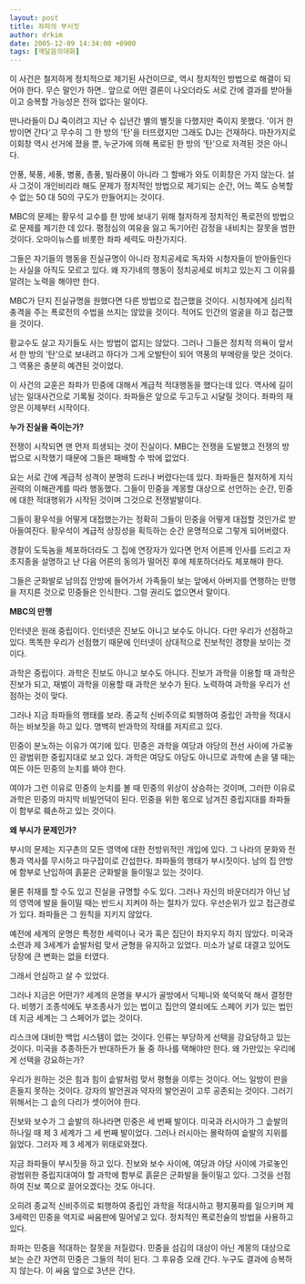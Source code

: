 ```yaml
---
layout: post
title: 좌파의 부시짓
author: drkim
date: 2005-12-09 14:34:00 +0900
tags: [깨달음의대화]
---
```

  
이 사건은 철저하게 정치적으로 제기된 사건이므로, 역시 정치적인 방법으로 해결이 되어야 한다. 무슨 말인가 하면.. 앞으로 어떤 결론이 나오더라도 서로 간에 결과를 받아들이고 승복할 가능성은 전혀 없다는 말이다. 

딴나라들이 DJ 죽이려고 지난 수 십년간 별의 별짓을 다했지만 죽이지 못했다. '이거 한방이면 간다'고 무수히 그 한 방의 '탄'을 터뜨렸지만 그래도 DJ는 건재하다. 마찬가지로 이회창 역시 선거에 졌을 뿐, 누군가에 의해 폭로된 한 방의 '탄'으로 저격된 것은 아니다. 

안풍, 북풍, 세풍, 병풍, 총풍, 빌라풍이 아니라 그 할배가 와도 이회창은 가지 않는다. 설사 그것이 개인비리라 해도 문제가 정치적인 방법으로 제기되는 순간, 어느 쪽도 승복할 수 없는 50 대 50의 구도가 만들어지는 것이다. 

MBC의 문제는 황우석 교수를 한 방에 보내기 위해 철저하게 정치적인 폭로전의 방법으로 문제를 제기한 데 있다. 평정심의 여유을 잃고 독기어린 감정을 내비치는 잘못을 범한 것이다. 오마이뉴스를 비롯한 좌파 세력도 마찬가지다. 

그들은 자기들의 행동을 진실규명이 아니라 정치공세로 독자와 시청자들이 받아들인다는 사실을 아직도 모르고 있다. 왜 자기네의 행동이 정치공세로 비치고 있는지 그 이유를 알려는 노력을 해야만 한다. 

MBC가 단지 진실규명을 원했다면 다른 방법으로 접근했을 것이다. 시청자에게 심리적 충격을 주는 폭로전의 수법을 쓰지는 않았을 것이다. 적어도 인간의 얼굴을 하고 접근했을 것이다. 

황교수도 살고 자기들도 사는 방법이 없지는 않았다. 그러나 그들은 정치적 의욕이 앞서서 한 방의 '탄'으로 보내려고 하다가 그게 오발탄이 되어 역풍의 부메랑을 맞은 것이다. 그 역풍은 충분히 예견된 것이었다. 

이 사건의 교훈은 좌파가 민중에 대해서 계급적 적대행동을 했다는데 있다. 역사에 길이 남는 일대사건으로 기록될 것이다. 좌파들은 앞으로 두고두고 시달릴 것이다. 좌파의 재앙은 이제부터 시작이다.

**누가 진실을 죽이는가?**

전쟁이 시작되면 맨 먼저 희생되는 것이 진실이다. MBC는 전쟁을 도발했고 전쟁의 방법으로 시작했기 때문에 그들은 패배할 수 밖에 없었다.

요는 서로 간에 계급적 성격이 분명히 드러나 버렸다는데 있다. 좌파들은 철저하게 지식권력의 이해관계를 따라 행동했다. 그들이 민중을 계몽할 대상으로 선언하는 순간, 민중에 대한 적대행위가 시작된 것이며 그것으로 전쟁발발이다. 

그들이 황우석을 어떻게 대접했는가는 정확히 그들이 민중을 어떻게 대접할 것인가로 받아들여진다. 황우석이 계급적 상징성을 획득하는 순간 운명적으로 그렇게 되어버렸다. 

경찰이 도둑놈을 체포하더라도 그 집에 연장자가 있다면 먼저 어른께 인사를 드리고 자초지종을 설명하고 난 다음 어른의 동의가 떨어진 후에 체포하더라도 체포해야 한다. 

그들은 군화발로 남의집 안방에 들어가서 가족들이 보는 앞에서 아버지를 연행하는 만행을 저지른 것으로 민중들은 인식한다. 그럴 권리도 없으면서 말이다. 

**MBC의 만행**

인터넷은 원래 중립이다. 인터넷은 진보도 아니고 보수도 아니다. 다만 우리가 선점하고 있다. 똑똑한 우리가 선점했기 때문에 인터넷이 상대적으로 진보적인 경향을 보이는 것이다. 

과학은 중립이다. 과학은 진보도 아니고 보수도 아니다. 진보가 과학을 이용할 때 과학은 진보가 되고, 재벌이 과학을 이용할 때 과학은 보수가 된다. 노력하여 과학을 우리가 선점하는 것이 맞다. 

그러나 지금 좌파들의 행태를 보라. 종교적 신비주의로 퇴행하여 중립인 과학을 적대시 하는 바보짓을 하고 있다. 명백히 반과학의 작태를 저지르고 있다. 

민중이 분노하는 이유가 여기에 있다. 민중은 과학을 여당과 야당의 전선 사이에 가로놓인 광범위한 중립지대로 보고 있다. 과학은 여당도 야당도 아니므로 과학에 손을 댈 때는 여든 야든 민중의 눈치를 봐야 한다. 

여야가 그런 이유로 민중의 눈치를 볼 때 민중의 위상이 상승하는 것이며, 그러한 이유로 과학은 민중의 마지막 비빌언덕이 된다. 민중을 위한 몫으로 남겨진 중립지대를 좌파들이 함부로 훼손하고 있는 것이다. 

**왜 부시가 문제인가?**

부시의 문제는 지구촌의 모든 영역에 대한 전방위적인 개입에 있다. 그 나라의 문화와 전통과 역사를 무시하고 마구잡이로 간섭한다. 좌파들의 행태가 부시짓이다. 남의 집 안방에 함부로 난입하여 흙묻은 군화발을 들이밀고 있는 것이다. 

물론 취재를 할 수도 있고 진실을 규명할 수도 있다. 그러나 자신의 바운더리가 아닌 남의 영역에 발을 들이밀 때는 반드시 지켜야 하는 절차가 있다. 우선순위가 있고 접근경로가 있다. 좌파들은 그 원칙을 지키지 않았다. 

예전에 세계의 운명은 특정한 세력이나 국가 혹은 집단이 좌지우지 하지 않았다. 미국과 소련과 제 3세계가 솥발처럼 맞서 균형을 유지하고 있었다. 미소가 날로 대결고 있어도 당장에 큰 변화는 없을 터였다. 

그래서 안심하고 살 수 있었다. 

그러나 지금은 어떤가? 세계의 운명을 부시가 골방에서 딕체니와 쑥덕쑥덕 해서 결정한다. 비행기 조종석에도 부조종사가 있는 법이고 집안의 열쇠에도 스페어 키가 있는 법인데 지금 세계는 그 스페어가 없는 것이다. 

리스크에 대비한 백업 시스템이 없는 것이다. 인류는 부당하게 선택을 강요당하고 있는 것이다. 미국을 추종하든가 반대하든가 둘 중 하나를 택해야만 한다. 왜 가만있는 우리에게 선택을 강요하는가? 

우리가 원하는 것은 힘과 힘이 솥발처럼 맞서 평형을 이루는 것이다. 어느 일방이 판을 흔들지 못하는 것이다. 강자의 발언권과 약자의 발언권이 고루 공존되는 것이다. 그러기 위해서는 그 솥의 다리가 셋이어야 한다. 

진보와 보수가 그 솥발의 하나라면 민중은 세 번째 발이다. 미국과 러시아가 그 솥발의 하나일 때 제 3 세계가 그 세 번째 발이었다. 그러나 러시아는 몰락하여 솥발의 지위를 잃었다. 그러자 제 3 세계가 위태로와졌다. 

지금 좌파들이 부시짓을 하고 있다. 진보와 보수 사이에, 여당과 야당 사이에 가로놓인 광범위한 중립지대여야 할 과학에 함부로 흙묻은 군화발을 들이밀고 있다. 그것을 선점하여 진보 쪽으로 끌어오겠다는 것도 아니다. 

오히려 종교적 신비주의로 퇴행하여 중립인 과학을 적대시하고 평지풍파를 일으키며 제 3세력인 민중을 억지로 싸움판에 밀어넣고 있다. 정치적인 폭로전술의 방법을 사용하고 있다. 

좌파는 민중을 적대하는 잘못을 저질렀다. 민중을 섬김의 대상이 아닌 계몽의 대상으로 보는 순간 자연히 민중은 그들의 적이 된다. 그 후유증 오래 간다. 누구도 결과에 승복하지 않는다. 이 싸움 앞으로 3년은 간다.